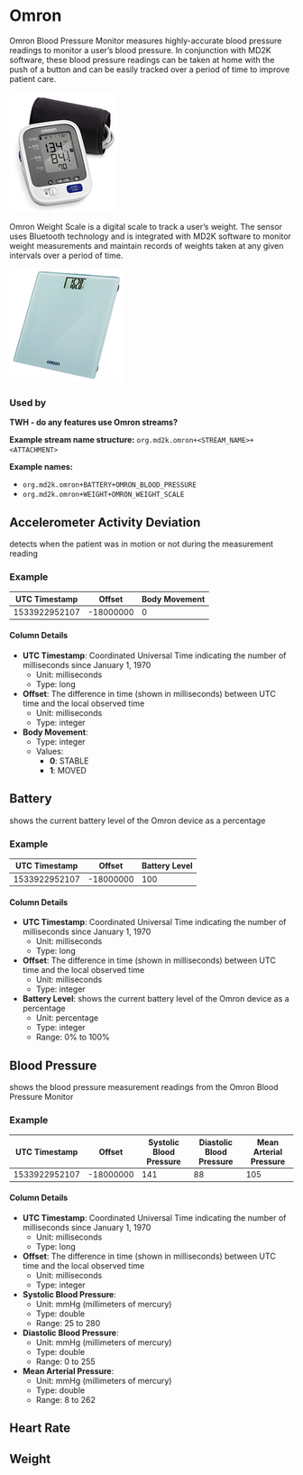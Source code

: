 # Omron

Omron Blood Pressure Monitor measures highly-accurate blood pressure readings to monitor a user’s blood pressure. In conjunction with MD2K software, these blood pressure readings can be taken at home with the push of a button and can be easily tracked over a period of time to improve patient care.

![MotionSense Hardware](../../images/OmronBP.png)

Omron Weight Scale is a digital scale to track a user’s weight. The sensor uses Bluetooth technology and is integrated with MD2K software to monitor weight measurements and maintain records of weights taken at any given intervals over a period of time.

![MotionSense Hardware](../../images/OmronScale.png)


<!-- **References:**
{% bibliography --cited %} (remove comment after inserting Bibtex citation in paragraph above) -->

### Used by
**TWH - do any features use Omron streams?**


**Example stream name structure:**
`org.md2k.omron+<STREAM_NAME>+<ATTACHMENT>`

**Example names:**
- `org.md2k.omron+BATTERY+OMRON_BLOOD_PRESSURE`
- `org.md2k.omron+WEIGHT+OMRON_WEIGHT_SCALE`


## Accelerometer Activity Deviation
detects when the patient was in motion or not during the measurement reading

### Example

| UTC Timestamp | Offset    | Body Movement |
| ------------- | --------- | ------------- |
| 1533922952107 | -18000000 | 0             |

#### Column Details
- **UTC Timestamp**: Coordinated Universal Time indicating the number of milliseconds since January 1, 1970
  - Unit: milliseconds
  - Type: long
- **Offset**: The difference in time (shown in milliseconds) between UTC time and the local observed time
  - Unit: milliseconds
  - Type: integer
- **Body Movement**:
  - Type: integer
  - Values:
    - **0**: STABLE
    - **1**: MOVED


## Battery
shows the current battery level of the Omron device as a percentage

### Example

| UTC Timestamp | Offset    | Battery Level |
| ------------- | --------- | ------------- |
| 1533922952107 | -18000000 | 100           |

#### Column Details
- **UTC Timestamp**: Coordinated Universal Time indicating the number of milliseconds since January 1, 1970
  - Unit: milliseconds
  - Type: long
- **Offset**: The difference in time (shown in milliseconds) between UTC time and the local observed time
  - Unit: milliseconds
  - Type: integer
- **Battery Level**: shows the current battery level of the Omron device as a percentage
  - Unit: percentage
  - Type: integer
  - Range: 0% to 100%


## Blood Pressure
shows the blood pressure measurement readings from the Omron Blood Pressure Monitor

### Example

| UTC Timestamp | Offset    | Systolic Blood Pressure | Diastolic Blood Pressure | Mean Arterial Pressure |
| ------------- | --------- | ----------------------- | ------------------------ | ---------------------- |
| 1533922952107 | -18000000 | 141                     | 88                       | 105                    |

#### Column Details
- **UTC Timestamp**: Coordinated Universal Time indicating the number of milliseconds since January 1, 1970
  - Unit: milliseconds
  - Type: long
- **Offset**: The difference in time (shown in milliseconds) between UTC time and the local observed time
  - Unit: milliseconds
  - Type: integer
- **Systolic Blood Pressure**:
  - Unit: mmHg (millimeters of mercury)
  - Type: double
  - Range: 25 to 280
- **Diastolic Blood Pressure**:
  - Unit: mmHg (millimeters of mercury)
  - Type: double
  - Range: 0 to 255
- **Mean Arterial Pressure**:
  - Unit: mmHg (millimeters of mercury)
  - Type: double
  - Range: 8 to 262


## Heart Rate


## Weight
